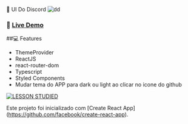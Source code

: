 📌 UI Do Discord 
![dd](https://user-images.githubusercontent.com/38596921/91956546-2de1ff00-ecdb-11ea-93f1-945223f0860b.png)

### 🎈 [Live Demo](https://determined-fermi-f2ff4f.netlify.app)

##💻  Features
* ThemeProvider
* ReactJS 
* react-router-dom
* Typescript
* Styled Components
* Mudar tema do APP para dark ou light ao clicar no icone do github  

[![LESSON STUDIED](http://img.youtube.com/vi/x4FdZd2-_uU/0.jpg)](http://www.youtube.com/watch?v=x4FdZd2-_uU "Aplicação do Discord")

Este projeto foi inicializado com [Create React App] (https://github.com/facebook/create-react-app).

